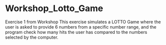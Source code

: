# Workshop_Lotto_Game
Exercise 1 from Workshop
This exercise simulates a LOTTO Game where the user is asked to provide 6 numbers from a specific number range, and the program check how many hits the user has compared to the numbers selected by the computer.
